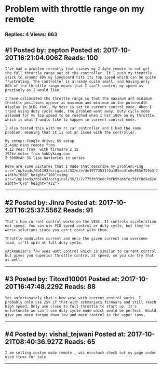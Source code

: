 # Problem with throttle range on my remote

### Replies: 4 Views: 663

## \#1 Posted by: zepton Posted at: 2017-10-20T16:21:04.006Z Reads: 100

```
I’ve had a problem recently that causes my 2.4ghz remote to not get the full throttle range out of the controller. If I push my throttle stick to around 80% my longboard hits its top speed which can be quite frustrating. The controller is already quite small, and having only 80% of the throttle range means that I can’t control my speed as precisely as I would like.

I have calibrated the throttle range so that the maximum and minimum throttle positions appear as maximum and minimum on the pulsewidth display in BLDC tool. My Vesc is set to current control mode. When I tried using duty cycle mode, the problem went away; Duty cycle mode allowed for my top speed to be reached when I hit 100% on my throttle, which is what I would like to happen in current control mode.

I also tested this with my rc car controller and I had the same problem, meaning that it is not an issue with the controller.

My setup: Single drive, 6S setup
2.4gHz nano remote from 
4.12 Vesc from  with firmware 2.18
192kv motor from hobbyking.com
2 5000mAh 3S lipo batteries in series

Here are some pictures that I made that describe my problem:<img src="/uploads/db1493/original/3X/d/e/de19773531f0a185eadfe0e883e729b3f2f6ee22.jpg" width="608" height="160"><img src="/uploads/db1493/original/3X/7/7/775f033e0c7dfb56ab6fec56ff8d9a62e1b971ce.JPG" width="670" height="422">
```

---
## \#2 Posted by: Jinra Posted at: 2017-10-20T16:25:37.556Z Reads: 91

```
That's how current control works on the VESC. It controls acceleration not speed. You can use PID speed control or duty cycle, but they're worse solutions since you can't coast with them.

Throttle modulates current and once the given current can overcome load, it'll spin at full duty cycle.

@Ackmaniac's f/w uses watt control which is similar to current control but gives you superior throttle control at speed, so you can try that as well.
```

---
## \#3 Posted by: Titoxd10001 Posted at: 2017-10-20T16:47:48.229Z Reads: 88

```
Yes unfortunately that's how vesc with current control works. I probably only use 25% if that with ackmaniacs firmware and still reach high speed. Only use close to full throttle to start up. It's unfortunate we can't use duty cycle mode which would be perfect. Would give you more torque down low and more control in the upper rpms.
```

---
## \#4 Posted by: vishal_tejwani Posted at: 2017-10-21T08:40:36.927Z Reads: 65

```
I am selling custom made remote , wii nunchuck check out my page under used items for sale
```

---

